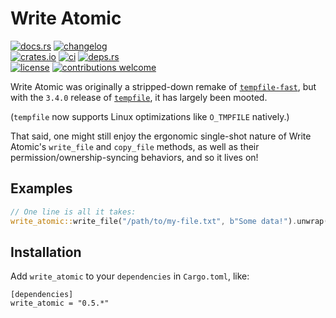 # Write Atomic

[![docs.rs](https://img.shields.io/docsrs/write_atomic.svg?style=flat-square&label=docs.rs)](https://docs.rs/write_atomic/)
[![changelog](https://img.shields.io/crates/v/write_atomic.svg?style=flat-square&label=changelog&color=9b59b6)](https://github.com/Blobfolio/write_atomic/blob/master/CHANGELOG.md)<br>
[![crates.io](https://img.shields.io/crates/v/write_atomic.svg?style=flat-square&label=crates.io)](https://crates.io/crates/write_atomic)
[![ci](https://img.shields.io/github/actions/workflow/status/Blobfolio/write_atomic/ci.yaml?style=flat-square&label=ci)](https://github.com/Blobfolio/write_atomic/actions)
[![deps.rs](https://deps.rs/repo/github/blobfolio/write_atomic/status.svg?style=flat-square&label=deps.rs)](https://deps.rs/repo/github/blobfolio/write_atomic)<br>
[![license](https://img.shields.io/badge/license-wtfpl-ff1493?style=flat-square)](https://en.wikipedia.org/wiki/WTFPL)
[![contributions welcome](https://img.shields.io/badge/PRs-welcome-brightgreen.svg?style=flat-square&label=contributions)](https://github.com/Blobfolio/write_atomic/issues)

Write Atomic was originally a stripped-down remake of [`tempfile-fast`](https://crates.io/crates/tempfile-fast), but with the `3.4.0` release of [`tempfile`](https://crates.io/crates/tempfile), it has largely been mooted.

(`tempfile` now supports Linux optimizations like `O_TMPFILE` natively.)

That said, one might still enjoy the ergonomic single-shot nature of Write Atomic's `write_file` and `copy_file` methods, as well as their permission/ownership-syncing behaviors, and so it lives on!



## Examples

```rust
// One line is all it takes:
write_atomic::write_file("/path/to/my-file.txt", b"Some data!").unwrap();
```



## Installation

Add `write_atomic` to your `dependencies` in `Cargo.toml`, like:

```
[dependencies]
write_atomic = "0.5.*"
```
